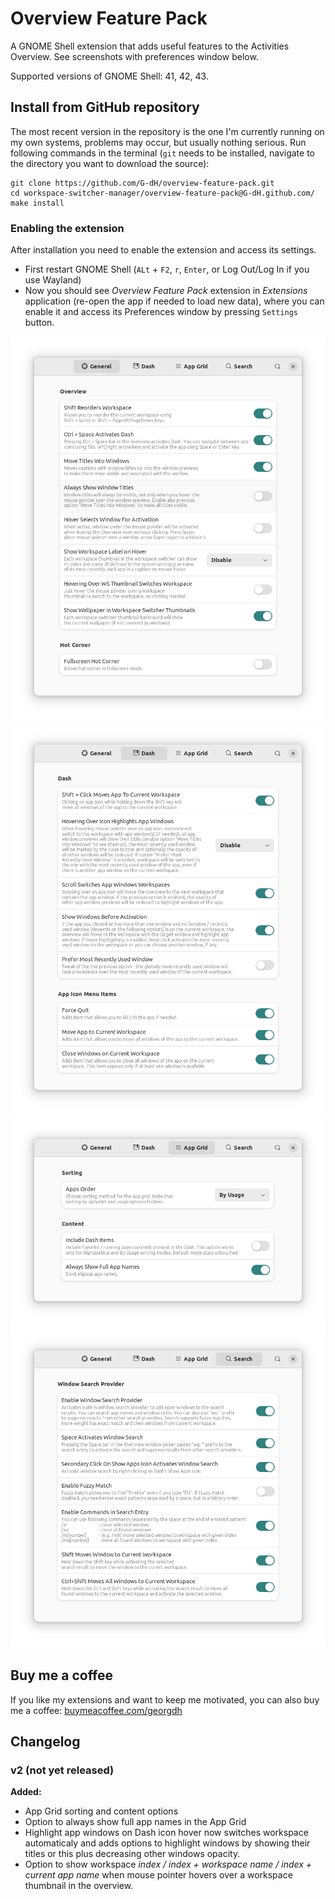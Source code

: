 # Overview Feature Pack

A GNOME Shell extension that adds useful features to the Activities Overview. See screenshots with preferences window below.

Supported versions of GNOME Shell: 41, 42, 43.


## Install from GitHub repository
The most recent version in the repository is the one I'm currently running on my own systems, problems may occur, but usually nothing serious.
Run following commands in the terminal (`git` needs to be installed, navigate to the directory you want to download the source):

    git clone https://github.com/G-dH/overview-feature-pack.git
    cd workspace-switcher-manager/overview-feature-pack@G-dH.github.com/
    make install


### Enabling the extension
After installation you need to enable the extension and access its settings.

- First restart GNOME Shell (`ALt` + `F2`, `r`, `Enter`, or Log Out/Log In if you use Wayland)
- Now you should see *Overview Feature Pack* extension in *Extensions* application (re-open the app if needed to load new data), where you can enable it and access its Preferences window by pressing `Settings` button.

![OFP configuration window](OFP1.png)
![OFP configuration window](OFP2.png)
![OFP configuration window](OFP3.png)
![OFP configuration window](OFP4.png)


## Buy me a coffee
If you like my extensions and want to keep me motivated, you can also buy me a coffee:
[buymeacoffee.com/georgdh](https://buymeacoffee.com/georgdh)

## Changelog

### v2 (not yet released)

**Added:**
- App Grid sorting and content options
- Option to always show full app names in the App Grid
- Highlight app windows on Dash icon hover now switches workspace automaticaly and adds options to highlight windows by showing their titles or this plus decreasing other windows opacity.
- Option to show workspace *index / index + workspace name / index + current app name* when mouse pointer hovers over a workspace thumbnail in the overview.
